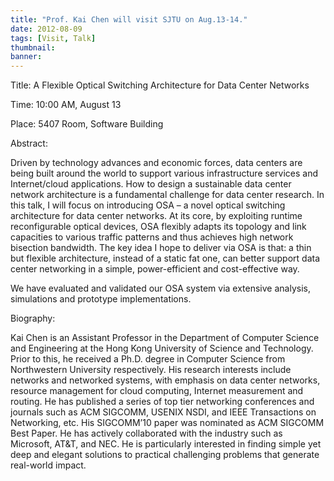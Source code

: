 ```yaml
---
title: "Prof. Kai Chen will visit SJTU on Aug.13-14."
date: 2012-08-09
tags: [Visit, Talk]
thumbnail:
banner: 
---
```

Title: A Flexible Optical Switching Architecture for Data Center Networks

Time: 10:00 AM, August 13

Place: 5407 Room, Software Building

<!--more-->

Abstract:

Driven by technology advances and economic forces, data centers are being built around the world to support various infrastructure services and Internet/cloud applications. How to design a sustainable data center network architecture is a fundamental challenge for data center research. In this talk, I will focus on introducing OSA – a novel optical switching architecture for data center networks. At its core, by exploiting runtime reconfigurable optical devices, OSA flexibly adapts its topology and link capacities to various traffic patterns and thus achieves high network bisection bandwidth. The key idea I hope to deliver via OSA is that: a thin but flexible architecture, instead of a static fat one, can better support data center networking in a simple, power-efficient and cost-effective way.

We have evaluated and validated our OSA system via extensive analysis, simulations and prototype implementations.

Biography:

Kai Chen is an Assistant Professor in the Department of Computer Science and Engineering at the Hong Kong University of Science and Technology. Prior to this, he received a Ph.D. degree in Computer Science from Northwestern University respectively. His research interests include networks and networked systems, with emphasis on data center networks, resource management for cloud computing, Internet measurement and routing. He has published a series of  top tier networking conferences and journals such as ACM SIGCOMM, USENIX NSDI, and IEEE Transactions on Networking, etc. His SIGCOMM’10 paper was nominated as ACM SIGCOMM Best Paper. He has actively collaborated with the industry such as Microsoft, AT&T, and NEC. He is particularly interested in finding simple yet deep and elegant solutions to practical challenging problems that generate real-world impact.